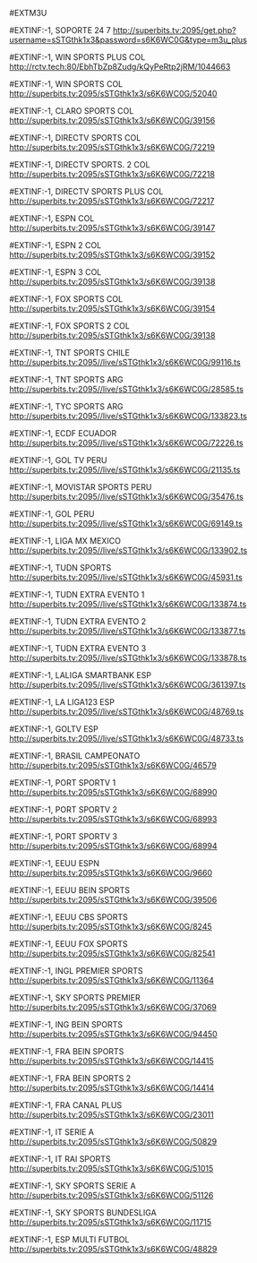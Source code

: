 #EXTM3U

#EXTINF:-1, SOPORTE 24 7
http://superbits.tv:2095/get.php?username=sSTGthk1x3&password=s6K6WC0G&type=m3u_plus


#EXTINF:-1, WIN SPORTS PLUS COL
http://rctv.tech:80/EbhTbZp8Zudg/kQyPeRtp2jRM/1044663

#EXTINF:-1, WIN SPORTS COL
http://superbits.tv:2095/sSTGthk1x3/s6K6WC0G/52040

#EXTINF:-1, CLARO SPORTS COL
http://superbits.tv:2095/sSTGthk1x3/s6K6WC0G/39156

#EXTINF:-1, DIRECTV SPORTS COL
http://superbits.tv:2095/sSTGthk1x3/s6K6WC0G/72219

#EXTINF:-1, DIRECTV SPORTS. 2 COL
http://superbits.tv:2095/sSTGthk1x3/s6K6WC0G/72218

#EXTINF:-1, DIRECTV SPORTS PLUS COL
http://superbits.tv:2095/sSTGthk1x3/s6K6WC0G/72217

#EXTINF:-1, ESPN COL
http://superbits.tv:2095/sSTGthk1x3/s6K6WC0G/39147

#EXTINF:-1, ESPN 2 COL
http://superbits.tv:2095/sSTGthk1x3/s6K6WC0G/39152

#EXTINF:-1, ESPN 3 COL
http://superbits.tv:2095/sSTGthk1x3/s6K6WC0G/39138

#EXTINF:-1, FOX SPORTS COL
http://superbits.tv:2095/sSTGthk1x3/s6K6WC0G/39154

#EXTINF:-1, FOX SPORTS 2 COL
http://superbits.tv:2095/sSTGthk1x3/s6K6WC0G/39138

#EXTINF:-1, TNT SPORTS CHILE
http://superbits.tv:2095//live/sSTGthk1x3/s6K6WC0G/99116.ts

#EXTINF:-1, TNT SPORTS ARG
http://superbits.tv:2095//live/sSTGthk1x3/s6K6WC0G/28585.ts

#EXTINF:-1, TYC SPORTS ARG
http://superbits.tv:2095//live/sSTGthk1x3/s6K6WC0G/133823.ts

#EXTINF:-1, ECDF ECUADOR
http://superbits.tv:2095//live/sSTGthk1x3/s6K6WC0G/72226.ts

#EXTINF:-1, GOL TV PERU
http://superbits.tv:2095//live/sSTGthk1x3/s6K6WC0G/21135.ts

#EXTINF:-1, MOVISTAR SPORTS PERU
http://superbits.tv:2095//live/sSTGthk1x3/s6K6WC0G/35476.ts

#EXTINF:-1, GOL PERU
http://superbits.tv:2095//live/sSTGthk1x3/s6K6WC0G/69149.ts

#EXTINF:-1, LIGA MX MEXICO
http://superbits.tv:2095//live/sSTGthk1x3/s6K6WC0G/133902.ts

#EXTINF:-1, TUDN SPORTS
http://superbits.tv:2095//live/sSTGthk1x3/s6K6WC0G/45931.ts

#EXTINF:-1, TUDN EXTRA EVENTO 1
http://superbits.tv:2095//live/sSTGthk1x3/s6K6WC0G/133874.ts

#EXTINF:-1, TUDN EXTRA EVENTO 2
http://superbits.tv:2095//live/sSTGthk1x3/s6K6WC0G/133877.ts

#EXTINF:-1, TUDN EXTRA EVENTO 3
http://superbits.tv:2095//live/sSTGthk1x3/s6K6WC0G/133878.ts

#EXTINF:-1, LALIGA SMARTBANK ESP
http://superbits.tv:2095//live/sSTGthk1x3/s6K6WC0G/361397.ts

#EXTINF:-1, LA LIGA123 ESP
http://superbits.tv:2095//live/sSTGthk1x3/s6K6WC0G/48769.ts

#EXTINF:-1, GOLTV ESP
http://superbits.tv:2095//live/sSTGthk1x3/s6K6WC0G/48733.ts

#EXTINF:-1, BRASIL CAMPEONATO 
http://superbits.tv:2095/sSTGthk1x3/s6K6WC0G/46579

#EXTINF:-1, PORT SPORTV 1
http://superbits.tv:2095/sSTGthk1x3/s6K6WC0G/68990

#EXTINF:-1, PORT SPORTV 2
http://superbits.tv:2095/sSTGthk1x3/s6K6WC0G/68993

#EXTINF:-1, PORT SPORTV 3
http://superbits.tv:2095/sSTGthk1x3/s6K6WC0G/68994

#EXTINF:-1, EEUU ESPN
http://superbits.tv:2095/sSTGthk1x3/s6K6WC0G/9660

#EXTINF:-1, EEUU BEIN SPORTS
http://superbits.tv:2095/sSTGthk1x3/s6K6WC0G/39506

#EXTINF:-1, EEUU CBS SPORTS
http://superbits.tv:2095/sSTGthk1x3/s6K6WC0G/8245

#EXTINF:-1, EEUU FOX SPORTS
http://superbits.tv:2095/sSTGthk1x3/s6K6WC0G/82541 

#EXTINF:-1, INGL PREMIER SPORTS 
http://superbits.tv:2095/sSTGthk1x3/s6K6WC0G/11364

#EXTINF:-1, SKY SPORTS PREMIER
http://superbits.tv:2095/sSTGthk1x3/s6K6WC0G/37069

#EXTINF:-1, ING BEIN SPORTS
http://superbits.tv:2095/sSTGthk1x3/s6K6WC0G/94450

#EXTINF:-1, FRA BEIN SPORTS
http://superbits.tv:2095/sSTGthk1x3/s6K6WC0G/14415

#EXTINF:-1, FRA BEIN SPORTS 2
http://superbits.tv:2095/sSTGthk1x3/s6K6WC0G/14414

#EXTINF:-1, FRA CANAL PLUS
http://superbits.tv:2095/sSTGthk1x3/s6K6WC0G/23011

#EXTINF:-1, IT SERIE A
http://superbits.tv:2095/sSTGthk1x3/s6K6WC0G/50829

#EXTINF:-1, IT RAI SPORTS
http://superbits.tv:2095/sSTGthk1x3/s6K6WC0G/51015

#EXTINF:-1, SKY SPORTS SERIE A
http://superbits.tv:2095/sSTGthk1x3/s6K6WC0G/51126

#EXTINF:-1, SKY SPORTS BUNDESLIGA
http://superbits.tv:2095/sSTGthk1x3/s6K6WC0G/11715

#EXTINF:-1, ESP MULTI FUTBOL
http://superbits.tv:2095/sSTGthk1x3/s6K6WC0G/48829

